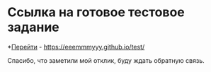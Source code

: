 # Ссылка на готовое тестовое задание 
*[Перейти](https://eeemmmyyy.github.io/test/) - https://eeemmmyyy.github.io/test/

Спасибо, что заметили мой отклик, буду ждать обратную связь.
